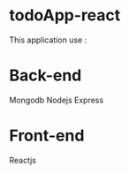 # todoApp-react
  This application use : 
# Back-end 
  Mongodb
  Nodejs
  Express
# Front-end
  Reactjs
